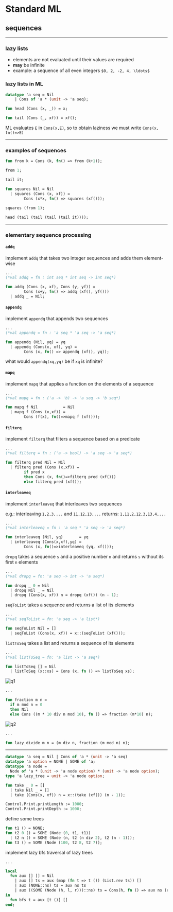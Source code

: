 # Standard ML

## sequences

---

### lazy lists

* elements are not evaluated until their values are required
* **may** be infinite
* example: a sequence of all even integers `$0, 2, -2, 4, \ldots$`

<!--vert-->

### lazy lists in ML

```sml
datatype 'a seq = Nil
    | Cons of 'a * (unit -> 'a seq);

fun head (Cons (x, _)) = x;

fun tail (Cons (_, xf)) = xf();
```
<!-- .element: data-thebe-executable-sml data-language="text/x-ocaml" -->

ML evaluates `E` in `Cons(x,E)`, so to obtain laziness we must write `Cons(x, fn()=>E)`

---

### examples of sequences

```sml
fun from k = Cons (k, fn() => from (k+1));

from 1;
```
<!-- .element: data-thebe-executable-sml data-language="text/x-ocaml" -->

```sml
tail it;
```
<!-- .element: data-thebe-executable-sml data-language="text/x-ocaml" -->

<!--vert-->

```sml
fun squares Nil = Nil
  | squares (Cons (x, xf)) =
        Cons (x*x, fn() => squares (xf()));
```
<!-- .element: data-thebe-executable-sml data-language="text/x-ocaml" -->

```sml
squares (from 1);
```
<!-- .element: data-thebe-executable-sml data-language="text/x-ocaml" -->

```sml
head (tail (tail (tail (tail it))));
```
<!-- .element: data-thebe-executable-sml data-language="text/x-ocaml" -->

---

### elementary sequence processing

<!--vert-->

#### `addq`

implement `addq` that takes two integer sequences and adds them element-wise

```sml
...
(*val addq = fn : int seq * int seq -> int seq*)
```
<!-- .element: data-thebe-executable-sml data-language="text/x-ocaml" -->

<!--vert-->

```sml
fun addq (Cons (x, xf), Cons (y, yf)) =
        Cons (x+y, fn() => addq (xf(), yf()))
  | addq _ = Nil;
```
<!-- .element: data-thebe-executable-sml data-language="text/x-ocaml" -->

<!--vert-->

#### `appendq`

implement `appendq` that appends two sequences

```sml
...
(*val appendq = fn : 'a seq * 'a seq -> 'a seq*)
```
<!-- .element: data-thebe-executable-sml data-language="text/x-ocaml" -->

<!--vert-->

```sml
fun appendq (Nil, yq) = yq
  | appendq (Cons(x, xf), yq) =
        Cons (x, fn() => appendq (xf(), yq));
```
<!-- .element: data-thebe-executable-sml data-language="text/x-ocaml" -->

what would `appendq(xq,yq)` be if `xq` is infinite?

<!--vert-->

#### `mapq`

implement `mapq` that applies a function on the elements of a sequence

```sml
...
(*val mapq = fn : ('a -> 'b) -> 'a seq -> 'b seq*)
```
<!-- .element: data-thebe-executable-sml data-language="text/x-ocaml" -->

<!--vert-->

```sml
fun mapq f Nil           = Nil
  | mapq f (Cons (x,xf)) =
        Cons (f(x), fn()=>mapq f (xf()));
```
<!-- .element: data-thebe-executable-sml data-language="text/x-ocaml" -->

<!--vert-->

#### `filterq`

implement `filterq` that filters a sequence based on a predicate

```sml
...
(*val filterq = fn : ('a -> bool) -> 'a seq -> 'a seq*)
```
<!-- .element: data-thebe-executable-sml data-language="text/x-ocaml" -->

<!--vert-->

```sml
fun filterq pred Nil = Nil
  | filterq pred (Cons (x,xf)) =
        if pred x
        then Cons (x, fn()=>filterq pred (xf()))
        else filterq pred (xf());
```
<!-- .element: data-thebe-executable-sml data-language="text/x-ocaml" -->

<!--vert-->

#### `interleaveq`

implement `interleaveq` that interleaves two sequences

e.g.: interleaving `1,2,3,...` and `11,12,13,...` returns: `1,11,2,12,3,13,4,...`

```sml
...
(*val interleaveq = fn : 'a seq * 'a seq -> 'a seq*)
```
<!-- .element: data-thebe-executable-sml data-language="text/x-ocaml" -->

<!--vert-->

```sml
fun interleaveq (Nil, yq)       = yq
  | interleaveq (Cons(x,xf),yq) =
        Cons (x, fn()=>interleaveq (yq, xf()));
```
<!-- .element: data-thebe-executable-sml data-language="text/x-ocaml" -->

<!--vert-->

`dropq` takes a sequence `s` and a positive number `n` and returns `s` without its first `n` elements

```sml
...
(*val dropq = fn: 'a seq -> int -> 'a seq*)
```
<!-- .element: data-thebe-executable-sml data-language="text/x-ocaml" -->

<!--vert-->

```sml
fun dropq _ 0 = Nil
  | dropq Nil _ = Nil
  | dropq (Cons(x, xf)) n = dropq (xf()) (n - 1);
```
<!-- .element: data-thebe-executable-sml data-language="text/x-ocaml" -->

<!--vert-->

`seqToList` takes a sequence and returns a list of its elements

```sml
...
(*val seqToList = fn: 'a seq -> 'a list*)
```
<!-- .element: data-thebe-executable-sml data-language="text/x-ocaml" -->

<!--vert-->

```sml
fun seqToList Nil = []
  | seqToList (Cons(x, xf)) = x::(seqToList (xf()));
```
<!-- .element: data-thebe-executable-sml data-language="text/x-ocaml" -->

<!--vert-->

`listToSeq` takes a list and returns a sequence of its elements

```sml
...
(*val listToSeq = fn: 'a list -> 'a seq*)
```
<!-- .element: data-thebe-executable-sml data-language="text/x-ocaml" -->

<!--vert-->

```sml
fun listToSeq [] = Nil
  | listToSeq (x::xs) = Cons (x, fn () => listToSeq xs);
```
<!-- .element: data-thebe-executable-sml data-language="text/x-ocaml" -->

<!--vert-->

![q1](../material/Tutorials/imgs/q1.png)

<!--vert-->

```sml
...
```
<!-- .element: data-thebe-executable-sml data-language="text/x-ocaml" -->

<!--vert-->

```sml
fun fraction m n =
  if m mod n = 0
  then Nil
  else Cons ((m * 10 div n mod 10), fn () => fraction (m*10) n);
```
<!-- .element: data-thebe-executable-sml data-language="text/x-ocaml" -->

<!--vert-->

![q2](../material/Tutorials/imgs/q2.png)

<!--vert-->

```sml
...
```
<!-- .element: data-thebe-executable-sml data-language="text/x-ocaml" -->

<!--vert-->

```sml
fun lazy_divide m n = (m div n, fraction (m mod n) n);
```
<!-- .element: data-thebe-executable-sml data-language="text/x-ocaml" -->

---

```sml
datatype 'a seq = Nil | Cons of 'a * (unit -> 'a seq)
datatype 'a option = NONE | SOME of 'a;
datatype 'a node =
  Node of 'a * (unit -> 'a node option) * (unit -> 'a node option);
type 'a lazy_tree = unit -> 'a node option;
```
<!-- .element: data-thebe-executable-sml data-language="text/x-ocaml" -->

<!--vert-->

```sml
fun take _ 0 = []
  | take Nil _ = []
  | take (Cons(x, xf)) n = x::(take (xf()) (n - 1));

Control.Print.printLength := 1000;
Control.Print.printDepth := 1000;
```
<!-- .element: data-thebe-executable-sml data-language="text/x-ocaml" -->

<!--vert-->

define some trees

```sml
fun t1 () = NONE;
fun t2 0 () = SOME (Node (0, t1, t1))
  | t2 n () = SOME (Node (n, t2 (n div 2), t2 (n - 1)));
fun t3 () = SOME (Node (100, t2 8, t2 7));
```
<!-- .element: data-thebe-executable-sml data-language="text/x-ocaml" -->

<!--vert-->

implement lazy bfs traversal of lazy trees

```sml
...
```
<!-- .element: data-thebe-executable-sml data-language="text/x-ocaml" -->

<!--vert-->

```sml
local
  fun aux [] [] = Nil
    | aux [] ts = aux (map (fn t => t ()) (List.rev ts)) []
    | aux (NONE::ns) ts = aux ns ts
    | aux ((SOME (Node (h, l, r)))::ns) ts = Cons(h, fn () => aux ns (r::l::ts))
in
  fun bfs t = aux [t ()] []
end;
```
<!-- .element: data-thebe-executable-sml data-language="text/x-ocaml" -->
